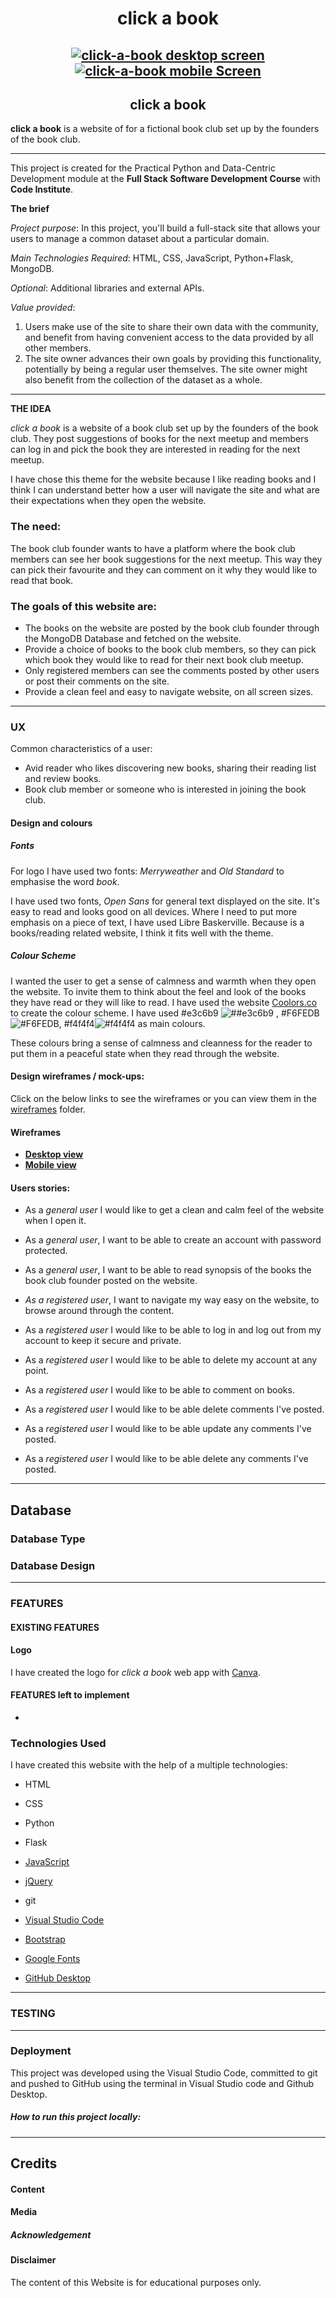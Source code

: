 <h1 align="center"> click a book</h1>
<h2 align="center">
    <a  href=""  target="_blank"><img  src="/documentation/gifs-view/desktop.png"  alt="click-a-book desktop screen"/></a>
<br>
    <a  href=""  target="_blank"><img  src="/documentation/gifs-view/mobile.gif" alt="click-a-book mobile Screen"/></a>
</h2>
<h2 align="center"> click a book</h2>


**click a book**  is a website of for a fictional book club set up by the founders of the book club. 

***

This project is created for the Practical Python and Data-Centric Development module at the **Full Stack Software Development Course** with **Code Institute**.

**The brief** 

_Project purpose_: In this project, you'll build a full-stack site that allows your users to manage a common dataset about a particular domain.

_Main Technologies Required_: HTML, CSS, JavaScript, Python+Flask, MongoDB.

_Optional_: Additional libraries and external APIs.

_Value provided_:

1. Users make use of the site to share their own data with the community, and benefit from having convenient access to the data provided by all other members.
2. The site owner advances their own goals by providing this functionality, potentially by being a regular user themselves. The site owner might also benefit from the collection of the dataset as a whole.

***

**THE IDEA**

_click a book_ is a website of a book club set up by the founders of the book club. They post suggestions of books for the next meetup and members can log in and pick the book they are interested in reading for the next meetup.

 I have chose this theme for the website because I like reading books and I think I can understand better how a user will navigate the site and what are their expectations when they open the website. 

### The need:

The book club founder wants to have a platform where the book club members can see her book suggestions for the next meetup. This way they can pick their favourite and they can comment on it why they would like to read that book.

### The goals of this website are:

* The books  on the website are posted by the book club founder through the MongoDB Database and fetched on the website.
* Provide a choice of books to the book club members, so they can pick which book they would like to read for their next book club meetup.
* Only registered  members can see the comments posted by other users or post their comments  on the site.
* Provide a clean feel and easy to navigate website, on all screen sizes.

***

###  UX

Common characteristics of a user:

* Avid reader who likes discovering new books, sharing their reading list and review books.
* Book club member or someone who is interested in joining the book club.

#### Design and colours

##### Fonts

For logo I have used two fonts: _Merryweather_ and _Old Standard_ to emphasise the word _book_.

I have used two fonts, _Open Sans_ for general text displayed on the site. It's easy to read and looks good on all devices. Where I need to put more emphasis on a piece of text, I have used Libre Baskerville. Because is a books/reading related website, I think it fits well with the theme.

##### Colour Scheme

I wanted the user to get a sense of calmness and warmth when they open the website. To invite them to think about the feel and look of the books they have read or they will like to read. 
I have used the website [Coolors.co](https://coolors.co/) to create the colour scheme. I have used #e3c6b9 ![##e3c6b9](https://placehold.it/15/e3c6b9/000000?text=+) , #F6FEDB ![#F6FEDB](https://placehold.it/15/F6FEDB/000000?text=+), \#f4f4f4![#f4f4f4](https://placehold.it/15/f4f4f4/000000?text=+) as main colours. 

These colours bring a sense of calmness and cleanness for the reader to put them in a peaceful  state when they read through the website.

#### Design wireframes / mock-ups:

Click on the below links to see the wireframes or you can view them in the  [wireframes]() folder.

#### Wireframes

* **[Desktop view](https://github.com/andreeaiosip/click-a-book/tree/master/documentation/wireframes/desktop)**
* **[Mobile view](https://github.com/andreeaiosip/click-a-book/tree/master/documentation/wireframes/mobile)**


#### Users stories:

* As a _general user_ I would like to get a clean and calm feel of the website when I open it.

* As a _general user_, I want to be able to create an account with password protected.

* As a _general user_, I want to be able to read synopsis of the books the book club founder posted on the website.

* *As a registered user*, I want to navigate my way easy on the website, to browse around through the content.

* As a _registered user_ I would like to be able to log in and log out from my account to keep it secure and private.

* As a _registered user_ I would like to be able to delete my account at any point.

* As a _registered user_ I would like to be able to comment on books.

* As a _registered user_ I would like to be able delete comments I've posted.

* As a _registered user_ I would like to be able update any comments I've posted.

* As a _registered user_ I would like to be able delete any comments I've posted.

  

***

## Database

### Database Type



### Database Design



_______________________________________



### FEATURES

#### EXISTING FEATURES

#### Logo 

I have created the logo for _click a book_ web app with [Canva](https://www.canva.com/). 


#### FEATURES left to implement

* 

### Technologies Used

I have created this website with the help of a multiple technologies:

* HTML 

* CSS 

* Python

* Flask

* [JavaScript](https://www.javascript.com/)

* [jQuery](https://jquery.com/)

* git

* [Visual Studio Code](https://code.visualstudio.com/)

* [Bootstrap](https://getbootstrap.com/)

* [Google Fonts](https://fonts.google.com/) 

* [GitHub Desktop](https://desktop.github.com/)

  

***

### TESTING



***

### Deployment

This project was developed using the Visual Studio Code, committed to git and pushed to GitHub using the terminal in Visual Studio code and Github Desktop.




##### How to run this project locally:



***

## Credits

#### Content



#### Media



##### Acknowledgement



#### Disclaimer

The content of this Website is for educational purposes only.